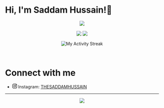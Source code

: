# Hi, I'm Saddam Hussain!👋

<p align="center"><img src="https://github-profile-trophy.vercel.app/?username=SaddamHussainOffice&theme=monokai" /> </p>

<p align="center">
<img height=150 src="https://github-readme-stats.vercel.app/api?username=SaddamHussainOffice&count_private=true&include_all_commits=true&theme=radical&show_icons=true" />
<img height=150 src="https://github-readme-stats.vercel.app/api/top-langs/?username=SaddamHussainOffice&layout=compact&theme=radical&langs_count=10" />
</p>
<p align="center">
<img alt="My Activity Streak" src="http://github-readme-streak-stats.herokuapp.com/?user=SaddamHussainOffice&theme=onedark"/>
</p>
<br />
<h1>Connect with me</h1>
<ul>
<li><img src="https://raw.githubusercontent.com/THESADDAMHUSSAIN/THESADDAMHUSSAIN/master/icons/instagram.svg" height=15> Instagram: <a href="https://www.instagram.com/THESADDAMmmHUSSAIN">THESADDAMHUSSAIN</a></li>
</ul>
<hr>
<p align="center">
    <img src="https://img.shields.io/badge/THANKS%20FOR-VISITING%20❤%EF%B8%8F-informational?style=for-the-badge&logo=github"/>
</p>
